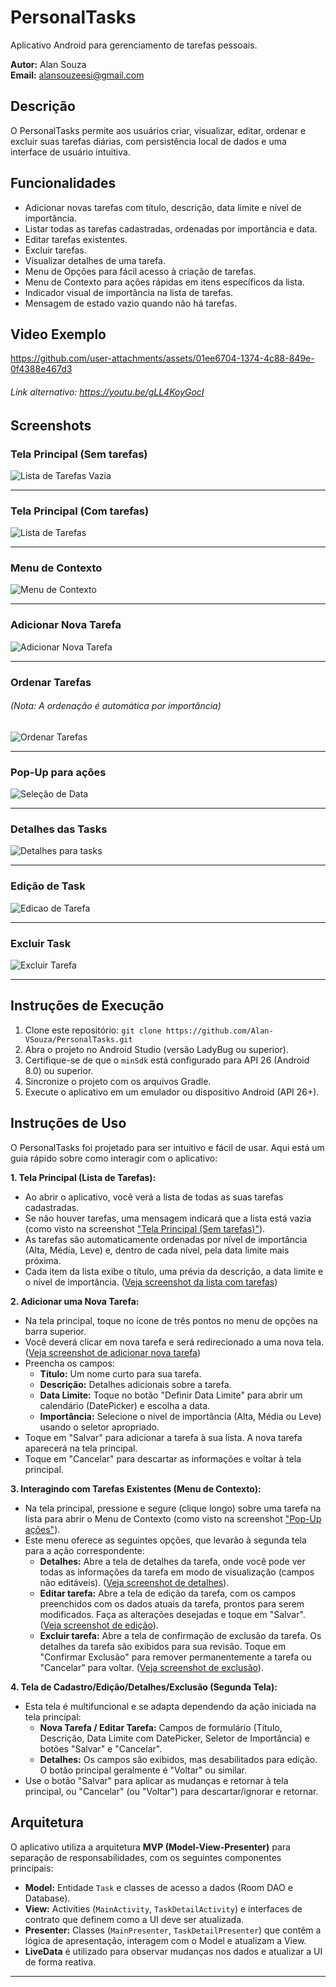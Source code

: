 # PersonalTasks

Aplicativo Android para gerenciamento de tarefas pessoais.

**Autor:** Alan Souza <br>
**Email:** alansouzeesi@gmail.com

## Descrição

O PersonalTasks permite aos usuários criar, visualizar, editar, ordenar e excluir suas tarefas diárias, com persistência local de dados e uma interface de usuário intuitiva.

## Funcionalidades

*   Adicionar novas tarefas com título, descrição, data limite e nível de importância.
*   Listar todas as tarefas cadastradas, ordenadas por importância e data.
*   Editar tarefas existentes.
*   Excluir tarefas.
*   Visualizar detalhes de uma tarefa.
*   Menu de Opções para fácil acesso à criação de tarefas.
*   Menu de Contexto para ações rápidas em itens específicos da lista.
*   Indicador visual de importância na lista de tarefas.
*   Mensagem de estado vazio quando não há tarefas.

## Video Exemplo
https://github.com/user-attachments/assets/01ee6704-1374-4c88-849e-0f4388e467d3
###### Link alternativo: https://youtu.be/gLL4KoyGocI

## Screenshots

### Tela Principal (Sem tarefas)
![Lista de Tarefas Vazia](./readme_assets/principal_sem_tasks2.png)

---

### Tela Principal (Com tarefas)
![Lista de Tarefas](./readme_assets/com_tasks2.png)

---

### Menu de Contexto
![Menu de Contexto](./readme_assets/clique_tres_pontos2.png.png)

---

### Adicionar Nova Tarefa
![Adicionar Nova Tarefa](./readme_assets/nova_task2.png)

---

### Ordenar Tarefas
###### (Nota: A ordenação é automática por importância)
![Ordenar Tarefas](./readme_assets/ordenar_importancia2.png)

---


### Pop-Up para ações
![Seleção de Data](./readme_assets/pop_acoes2.png)

---

### Detalhes das Tasks
![Detalhes para tasks](./readme_assets/detalhes_tasks2.png)

---

### Edição de Task
![Edicao de Tarefa](./readme_assets/editar_task2.png)

---

### Excluir Task
![Excluir Tarefa](./readme_assets/excluir_task2.png)

---

## Instruções de Execução

1.  Clone este repositório: `git clone https://github.com/Alan-VSouza/PersonalTasks.git`
2.  Abra o projeto no Android Studio (versão LadyBug ou superior).
3.  Certifique-se de que o `minSdk` está configurado para API 26 (Android 8.0) ou superior.
4.  Sincronize o projeto com os arquivos Gradle.
5.  Execute o aplicativo em um emulador ou dispositivo Android (API 26+).

## Instruções de Uso

O PersonalTasks foi projetado para ser intuitivo e fácil de usar. Aqui está um guia rápido sobre como interagir com o aplicativo:

**1. Tela Principal (Lista de Tarefas):**
*   Ao abrir o aplicativo, você verá a lista de todas as suas tarefas cadastradas.
*   Se não houver tarefas, uma mensagem indicará que a lista está vazia (como visto na screenshot ["Tela Principal (Sem tarefas)"](#tela-principal-sem-tarefas)).
*   As tarefas são automaticamente ordenadas por nível de importância (Alta, Média, Leve) e, dentro de cada nível, pela data limite mais próxima.
*   Cada item da lista exibe o título, uma prévia da descrição, a data limite e o nível de importância. ([Veja screenshot da lista com tarefas](#tela-principal-com-tarefas))

**2. Adicionar uma Nova Tarefa:**
*   Na tela principal, toque no ícone de três pontos no menu de opções na barra superior.
*   Você deverá clicar em nova tarefa e será redirecionado a uma nova tela. ([Veja screenshot de adicionar nova tarefa](#adicionar-nova-tarefa))
*   Preencha os campos:
    *   **Título:** Um nome curto para sua tarefa.
    *   **Descrição:** Detalhes adicionais sobre a tarefa.
    *   **Data Limite:** Toque no botão "Definir Data Limite" para abrir um calendário (DatePicker) e escolha a data.
    *   **Importância:** Selecione o nível de importância (Alta, Média ou Leve) usando o seletor apropriado.
*   Toque em "Salvar" para adicionar a tarefa à sua lista. A nova tarefa aparecerá na tela principal.
*   Toque em "Cancelar" para descartar as informações e voltar à tela principal.

**3. Interagindo com Tarefas Existentes (Menu de Contexto):**
*   Na tela principal, pressione e segure (clique longo) sobre uma tarefa na lista para abrir o Menu de Contexto (como visto na screenshot ["Pop-Up ações"](#pop-up-para-ações)).
*   Este menu oferece as seguintes opções, que levarão à segunda tela para a ação correspondente:
    *   **Detalhes:** Abre a tela de detalhes da tarefa, onde você pode ver todas as informações da tarefa em modo de visualização (campos não editáveis). ([Veja screenshot de detalhes](#detalhes-das-tasks)).
    *   **Editar tarefa:** Abre a tela de edição da tarefa, com os campos preenchidos com os dados atuais da tarefa, prontos para serem modificados. Faça as alterações desejadas e toque em "Salvar". ([Veja screenshot de edição](#edição-de-task)).
    *   **Excluir tarefa:** Abre a tela de confirmação de exclusão da tarefa. Os detalhes da tarefa são exibidos para sua revisão. Toque em "Confirmar Exclusão" para remover permanentemente a tarefa ou "Cancelar" para voltar. ([Veja screenshot de exclusão](#excluir-task)).

**4. Tela de Cadastro/Edição/Detalhes/Exclusão (Segunda Tela):**
*   Esta tela é multifuncional e se adapta dependendo da ação iniciada na tela principal:
    *   **Nova Tarefa / Editar Tarefa:** Campos de formulário (Título, Descrição, Data Limite com DatePicker, Seletor de Importância) e botões "Salvar" e "Cancelar".
    *   **Detalhes:** Os campos são exibidos, mas desabilitados para edição. O botão principal geralmente é "Voltar" ou similar.
*   Use o botão "Salvar" para aplicar as mudanças e retornar à tela principal, ou "Cancelar" (ou "Voltar") para descartar/ignorar e retornar.


## Arquitetura

O aplicativo utiliza a arquitetura **MVP (Model-View-Presenter)** para separação de responsabilidades, com os seguintes componentes principais:
*   **Model:** Entidade `Task` e classes de acesso a dados (Room DAO e Database).
*   **View:** Activities (`MainActivity`, `TaskDetailActivity`) e interfaces de contrato que definem como a UI deve ser atualizada.
*   **Presenter:** Classes (`MainPresenter`, `TaskDetailPresenter`) que contêm a lógica de apresentação, interagem com o Model e atualizam a View.
*   **LiveData** é utilizado para observar mudanças nos dados e atualizar a UI de forma reativa.

---
